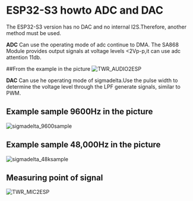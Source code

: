 # ESP32-S3 howto ADC and DAC

The ESP32-S3 version has no DAC and no internal I2S.Therefore, another method must be used.

**ADC** Can use the operating mode of adc continue to DMA.
The SA868 Module provides output signals at voltage levels <2Vp-p,it can use adc attention 11db.

##From the example in the picture
![TWR_AUDIO2ESP](image/TWRPlus_AudioOut_signal.png)

**DAC** Can use he operating mode of sigmadelta.Use the pulse width to determine the voltage level through the LPF generate signals, similar to PWM.

## Example sample 9600Hz in the picture
![sigmadelta_9600sample](image/sigmadelta_sample_9k6.jpg)

## Example sample 48,000Hz in the picture
![sigmadelta_48ksample](image/sigmadelta_sample_48k.jpg)

## Measuring point of signal
![TWR_MIC2ESP](image/TWR_audio_mic2esp.jpg)